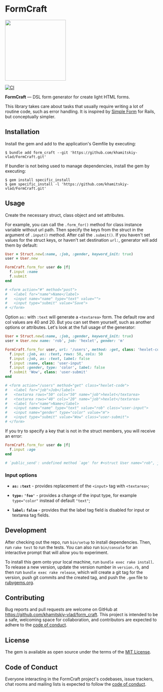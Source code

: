 # FormCraft

<img src="https://i.ibb.co/DGtzMK2/Form-Craft.png" width="200">

[![CI](https://github.com/khamitskiy-vlad/rails-project-63/actions/workflows/ci.yml/badge.svg)](https://github.com/khamitskiy-vlad/rails-project-63/actions/workflows/ci.yml)

**FormCraft** — DSL form generator for create light HTML forms.

This library takes care about tasks that usually require writing a lot of routine code, such as error handling. It is inspired by [Simple Form](https://github.com/heartcombo/simple_form) for Rails, but conceptually simpler.

## Installation

Install the gem and add to the application's Gemfile by executing:

    $ bundle add form_craft --git 'https://github.com/khamitskiy-vlad/FormCraft.git'

If bundler is not being used to manage dependencies, install the gem by executing:

    $ gem install specific_install 
    $ gem specific_install -l 'https://github.com/khamitskiy-vlad/FormCraft.git'

## Usage

Сreate the necessary struct, class object and set attributes.

For example, you can call the `.form_for()` method for class instance variable without url path. Then specify the keys from the struct in the argument of `.input()` method. After call the `.submit()`. If you haven't set values for the struct keys, or haven't set destination `url:`, generator will add them by default:

```ruby
User = Struct.new(:name, :job, :gender, keyword_init: true)
user = User.new

FormCraft.form_for user do |f|
  f.input :name
  f.submit
end

# <form action="#" method="post">
#   <label for="name">Name</label>
#   <input name="name" type="text" value="">
#   <input type="submit" value="Save">
# </form>
```

Option `as:` with `:text` will generate a `<textarea>` form. The default row and col values ​​are 40 and 20. But you can set them yourself, such as another options or attributes. Let's look at the full usage of the generator:

```ruby
User = Struct.new(:name, :job, :gender, keyword_init: true)
user = User.new name: 'rob', job: 'hexlet', gender: 'm'

FormCraft.form_for user, url: '/users', method: :get, class: 'hexlet-code' do |f|
  f.input :job, as: :text, rows: 50, cols: 50
  f.input :job, as: :text, label: false
  f.input :name, class: 'user-input'
  f.input :gender, type: 'color', label: false
  f.submit 'Wow', class: 'user-submit'
end

# <form action="/users" method="get" class="hexlet-code">
#   <label for="job">Job</label>
#   <textarea rows="50" cols="50" name="job">hexlet</textarea>
#   <textarea rows="40" cols="20" name="job">hexlet</textarea>
#   <label for="name">Name</label>
#   <input name="name" type="text" value="rob" class="user-input">
#   <input name="gender" type="color" value="m">
#   <input type="submit" value="Wow" class="user-submit">
# </form>
```

If you try to specify a key that is not in the struct members, you will receive an error:

```ruby
FormCraft.form_for user do |f|
  f.input :age
end

# `public_send': undefined method `age' for #<struct User name="rob", job="hexlet", gender="m"> (NoMethodError)
```

### Input options

* **`as:` `:text`** - provides replacement of the `<input>` tag with `<textarea>`;

* **`type:` `'foo'`** - provides a change of the input type, for example `type="color"` instead of default `"text"`;

* **`label:` `false`** - provides that the label tag field is disabled for input or textarea tag fields.

## Development

After checking out the repo, run `bin/setup` to install dependencies. Then, run `rake test` to run the tests. You can also run `bin/console` for an interactive prompt that will allow you to experiment.

To install this gem onto your local machine, run `bundle exec rake install`. To release a new version, update the version number in `version.rb`, and then run `bundle exec rake release`, which will create a git tag for the version, push git commits and the created tag, and push the `.gem` file to [rubygems.org](https://rubygems.org).

## Contributing

Bug reports and pull requests are welcome on GitHub at https://github.com/khamitskiy-vlad/form_craft. This project is intended to be a safe, welcoming space for collaboration, and contributors are expected to adhere to the [code of conduct](https://github.com/khamitskiy-vlad/form_craft/blob/main/CODE_OF_CONDUCT.md).

## License

The gem is available as open source under the terms of the [MIT License](https://opensource.org/licenses/MIT).

## Code of Conduct

Everyone interacting in the FormCraft project's codebases, issue trackers, chat rooms and mailing lists is expected to follow the [code of conduct](https://github.com/khamitskiy-vlad/form_craft/blob/main/CODE_OF_CONDUCT.md).
